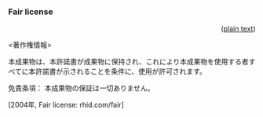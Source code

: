 ### Fair license

<div align="right">

([plain text](fair.txt))

</div>

&lt;著作権情報&gt;

本成果物は、本許諾書が成果物に保持され、これにより本成果物を使用する者すべてに本許諾書が示されることを条件に、使用が許可されます。

免責条項： 本成果物の保証は一切ありません。

\[2004年, Fair license: rhid.com/fair\]
